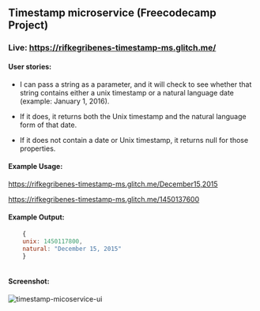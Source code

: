 ## Timestamp microservice (Freecodecamp Project)

### Live: https://rifkegribenes-timestamp-ms.glitch.me/

#### User stories:

* I can pass a string as a parameter, and it will check to see whether that string contains either a unix timestamp or a natural language date (example: January 1, 2016).

* If it does, it returns both the Unix timestamp and the natural language form of that date.

* If it does not contain a date or Unix timestamp, it returns null for those properties.

#### Example Usage:

<https://rifkegribenes-timestamp-ms.glitch.me/December15,2015>

<https://rifkegribenes-timestamp-ms.glitch.me/1450137600>

#### Example Output:

```javascript
	{
	unix: 1450117800,
	natural: "December 15, 2015"
	}
	
```

#### Screenshot:

![timestamp-micoservice-ui](https://cdn.glitch.com/22a70955-ef8c-44b6-9fd7-5377da7be776%2FScreen%20Shot%202018-01-15%20at%203.35.51%20PM.png?1516059429993)
